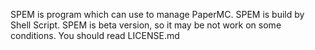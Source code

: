 SPEM is program which can use to manage PaperMC.
SPEM is build by Shell Script.
SPEM is beta version, so it may be not work on some conditions.
You should read LICENSE.md
